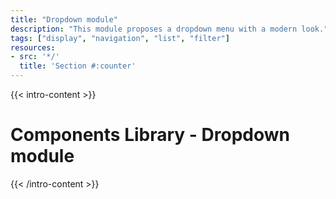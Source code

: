 ```yaml
---
title: "Dropdown module"
description: "This module proposes a dropdown menu with a modern look."
tags: ["display", "navigation", "list", "filter"]
resources:
- src: '*/'
  title: 'Section #:counter'
---
```


{{< intro-content >}}
# Components Library - Dropdown module
{{< /intro-content >}}
